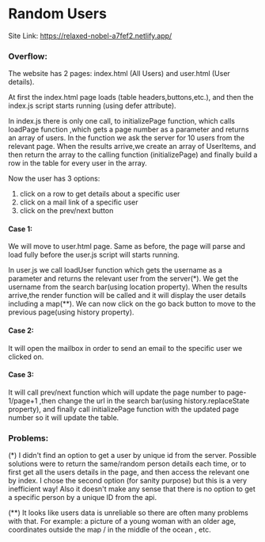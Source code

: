# Random Users

Site Link: https://relaxed-nobel-a7fef2.netlify.app/

### Overflow:

The website has 2 pages: index.html (All Users) and user.html (User details).

At first the index.html page loads (table headers,buttons,etc.), and then the index.js script starts running (using defer attribute).

In index.js there is only one call, to initializePage function, which calls loadPage function ,which gets a page number as a parameter and returns an array of users.
In the function we ask the server for 10 users from the relevant page.
When the results arrive,we create an array of UserItems,
and then return the array to the calling function (initializePage) and finally build a row in the table for every user in the array.

Now the user has 3 options:

1. click on a row to get details about a specific user
2. click on a mail link of a specific user
3. click on the prev/next button

#### Case 1:

We will move to user.html page. Same as before, the page will parse and load fully before the user.js script will starts running.

In user.js we call loadUser function which gets the username as a parameter and returns the relevant user from the server(\*). We get the username from the search bar(using location property). When the results arrive,the render function will be called and it will display the user details including a map(\*\*).
We can now click on the go back button to move to the previous page(using history property).

#### Case 2:

It will open the mailbox in order to send an email to the specific user we clicked on.

#### Case 3:

It will call prev/next function which will update the page number to page-1/page+1 ,then change the url in the search bar(using history.replaceState property),
and finally call initializePage function with the updated page number so it will update the table.

### Problems:

(\*) I didn't find an option to get a user by unique id from the server. Possible solutions were to return the same/random person details each time, or to first get all the users details in the page, and then access the relevant one by index.
I chose the second option (for sanity purpose) but this is a very inefficient way!
Also it doesn't make any sense that there is no option to get a specific person by a unique ID from the api.

(\*\*) It looks like users data is unreliable so there are often many problems with that. For example: a picture of a young woman with an older age, coordinates outside the map / in the middle of the ocean , etc.

